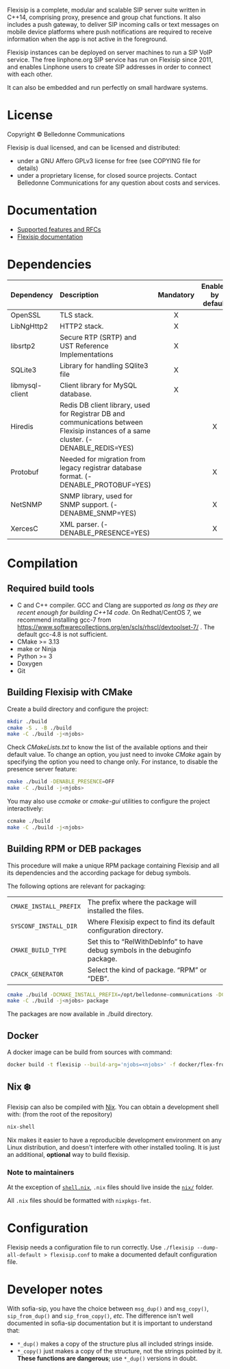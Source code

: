 Flexisip is a complete, modular and scalable SIP server suite written in C++14, comprising proxy, presence and group chat functions.
It also includes a push gateway, to deliver SIP incoming calls or text messages on mobile device platforms where push notifications are required to receive information when the app is not active in the foreground.

Flexisip instances can be deployed on server machines to run a SIP VoIP service.
The free linphone.org SIP service has run on Flexisip since 2011, and enables Linphone users to create SIP addresses in order to connect with each other.

It can also be embedded and run perfectly on small hardware systems.

# License

Copyright © Belledonne Communications

Flexisip is dual licensed, and can be licensed and distributed:
- under a GNU Affero GPLv3 license for free (see COPYING file for details)
- under a proprietary license, for closed source projects. Contact Belledonne Communications for any question about costs and services.

# Documentation

- [Supported features and RFCs](https://www.linphone.org/technical-corner/flexisip/features)
- [Flexisip documentation](https://www.linphone.org/technical-corner/flexisip/documentation)

# Dependencies

| Dependency      | Description                                                                                                                              | Mandatory | Enabled by default |
| :---            | :---                                                                                                                                     | :---:     | :---:              |
| OpenSSL         | TLS stack.                                                                                                                               | X         |                    |
| LibNgHttp2      | HTTP2 stack.                                                                                                                             | X         |                    |
| libsrtp2        | Secure RTP (SRTP) and UST Reference Implementations                                                                                      | X         |
| SQLite3         | Library for handling SQlite3 file                                                                                                        | X         |                    |
| libmysql-client | Client library for MySQL database.                                                                                                       | X         |                    |
| Hiredis         | Redis DB client library, used for Registrar DB and communications between Flexisip instances of a same cluster. (-DENABLE\_REDIS=YES)    |           | X                  |
| Protobuf        | Needed for migration from legacy registrar database format. (-DENABLE\_PROTOBUF=YES)                                                     |           | X                  |
| NetSNMP         | SNMP library, used for SNMP support. (-DENABME\_SNMP=YES)                                                                                |           | X                  |
| XercesC         | XML parser. (-DENABLE\_PRESENCE=YES)                                                                                                     |           | X                  |


# Compilation

## Required build tools

- C and C++ compiler. GCC and Clang are supported *as long as they are recent enough for building C++14 code*.
  On Redhat/CentOS 7, we recommend installing gcc-7 from https://www.softwarecollections.org/en/scls/rhscl/devtoolset-7/ . The default gcc-4.8 is not sufficient.
- CMake >= 3.13
- make or Ninja
- Python >= 3
- Doxygen
- Git


## Building Flexisip with CMake

Create a build directory and configure the project:

```bash
mkdir ./build
cmake -S . -B ./build
make -C ./build -j<njobs>
```

Check *CMakeLists.txt* to know the list of the available options and their default value. To change an option, you just need to invoke *CMake* again by specifying the option you need to change only.
For instance, to disable the presence server feature:

```bash
cmake ./build -DENABLE_PRESENCE=OFF
make -C ./build -j<njobs>
```

You may also use *ccmake* or *cmake-gui* utilities to configure the project interactively:

```bash
ccmake ./build
make -C ./build -j<njobs>
```

## Building RPM or DEB packages

This procedure will make a unique RPM package containing Flexisip and all its dependencies and the according package for debug symbols.

The following options are relevant for packaging:

|                        |                                                                              |
| :---                   | :---                                                                         |
| `CMAKE_INSTALL_PREFIX` | The prefix where the package will installed the files.                       |
| `SYSCONF_INSTALL_DIR`  | Where Flexisip expect to find its default configuration directory.           |
| `CMAKE_BUILD_TYPE`     | Set this to “RelWithDebInfo” to have debug symbols in the debuginfo package. |
| `CPACK_GENERATOR`      | Select the kind of package. “RPM” or “DEB”.                                  |

```bash
cmake ./build -DCMAKE_INSTALL_PREFIX=/opt/belledonne-communications -DCMAKE_BUILD_TYPE=RelWithDebInfo -DSYSCONF_INSTALL_DIR=/etc -DCPACK_GENERATOR=RPM
make -C ./build -j<njobs> package
```

The packages are now available in ./build directory.

## Docker

A docker image can be build from sources with command:

```bash
docker build -t flexisip --build-arg='njobs=<njobs>' -f docker/flex-from-src .
```

## Nix ❄️

Flexisip can also be compiled with [Nix]. You can obtain a development shell with: (from the root of the repository)

```sh
nix-shell
```

Nix makes it easier to have a reproducible development environment on
any Linux distribution, and doesn't interfere with other installed tooling.
It is just an additional, **optional** way to build flexisip.

### Note to maintainers

At the exception of [`shell.nix`](./shell.nix), `.nix` files should live inside the [`nix/`](./nix/) folder.

All `.nix` files should be formatted with `nixpkgs-fmt`.

[Nix]: https://nixos.org/

# Configuration

Flexisip needs a configuration file to run correctly.
Use `./flexisip --dump-all-default > flexisip.conf` to make a documented
default configuration file.

# Developer notes

With sofia-sip, you have the choice between `msg_dup()` and `msg_copy()`,
`sip_from_dup()` and `sip_from_copy()`, _etc_.
The difference isn't well documented in sofia-sip documentation but it is
important to understand that:
- `*_dup()` makes a copy of the structure plus all included strings inside.
- `*_copy()` just makes a copy of the structure, not the strings pointed by it. **These functions are
dangerous**; use `*_dup()` versions in doubt.
